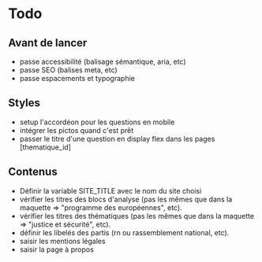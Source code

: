 # Todo

## Avant de lancer

- passe accessibilité (balisage sémantique, aria, etc)
- passe SEO (balises meta, etc)
- passe espacements et typographie

## Styles

- setup l'accordéon pour les questions en mobile
- intégrer les pictos quand c'est prêt
- passer le titre d'une question en display flex dans les pages [thematique_id]

## Contenus

- Définir la variable SITE_TITLE avec le nom du site choisi
- vérifier les titres des blocs d'analyse (pas les mêmes que dans la maquette => "programme des européennes", etc).
- vérifier les titres des thématiques (pas les mêmes que dans la maquette => "justice et sécurité", etc).
- définir les libelés des partis (rn ou rassemblement national, etc).
- saisir les mentions légales
- saisir la page à propos
